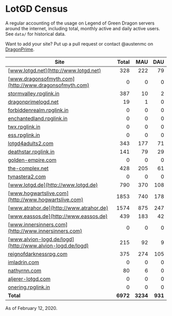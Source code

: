 # LotGD Census
A regular accounting of the usage on Legend of Green Dragon servers around the internet, including total, monthly active and daily active users. See `data/` for historical data.

Want to add your site? Put up a pull request or contact @austenmc on [DragonPrime](http://dragonprime.net).


Site | Total | MAU | DAU
--- | ---:| ---:| ---:
[www.lotgd.net](http://www.lotgd.net)|328|222|79
[www.dragonsofmyth.com](http://www.dragonsofmyth.com)|0|0|0
[stormvalley.rpglink.in](http://stormvalley.rpglink.in)|387|10|2
[dragonprimelogd.net](http://dragonprimelogd.net)|19|1|0
[forbiddenrealm.rpglink.in](http://forbiddenrealm.rpglink.in)|0|0|0
[enchantedland.rpglink.in](http://enchantedland.rpglink.in)|0|0|0
[twx.rpglink.in](http://twx.rpglink.in)|0|0|0
[ess.rpglink.in](http://ess.rpglink.in)|0|0|0
[lotgd4adults2.com](http://lotgd4adults2.com)|343|177|71
[deathstar.rpglink.in](http://deathstar.rpglink.in)|141|79|29
[golden-empire.com](http://golden-empire.com)|0|0|0
[the-complex.net](http://the-complex.net)|428|205|61
[tynastera2.com](http://tynastera2.com)|0|0|0
[www.lotgd.de](http://www.lotgd.de)|790|370|108
[www.hogwartslive.com](http://www.hogwartslive.com)|1853|740|178
[www.atrahor.de](http://www.atrahor.de)|1574|875|247
[www.eassos.de](http://www.eassos.de)|439|183|42
[www.innersinners.com](http://www.innersinners.com)|0|0|0
[www.alvion-logd.de/logd](http://www.alvion-logd.de/logd)|215|92|9
[reignofdarknessrpg.com](http://reignofdarknessrpg.com)|375|274|105
[imladrin.com](http://imladrin.com)|0|0|0
[nathyrnn.com](http://nathyrnn.com)|80|6|0
[aljerer-lotgd.com](http://aljerer-lotgd.com)|0|0|0
[onering.rpglink.in](http://onering.rpglink.in)|0|0|0
**Total**|**6972**|**3234**|**931**

As of February 12, 2020.
